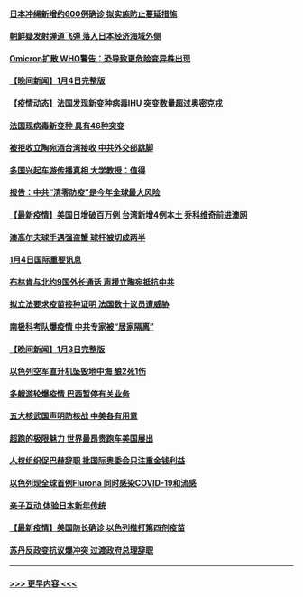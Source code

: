 #### [日本冲绳新增约600例确诊 拟实施防止蔓延措施](../pages/prog202/a103313076.md?t=01051350) 
#### [朝鲜疑发射弹道飞弹 落入日本经济海域外侧](../pages/prog202/a103313060.md?t=01051350) 
#### [Omicron扩散 WHO警告：恐导致更危险变异株出现](../pages/prog202/a103312998.md?t=01051350) 
#### [【晚间新闻】1月4日完整版](../pages/prog202/a103312962.md?t=01051350) 
#### [【疫情动态】法国发现新变种病毒IHU 突变数量超过奥密克戎](../pages/prog202/a103312809.md?t=01051350) 
#### [法国现病毒新变种 具有46种突变](../pages/prog202/a103312896.md?t=01051350) 
#### [被拒收立陶宛酒台湾接收 中共外交部跳脚](../pages/prog202/a103312771.md?t=01051350) 
#### [多国兴起车游传播真相 大学教授：值得](../pages/prog202/a103312759.md?t=01051350) 
#### [报告：中共“清零防疫”是今年全球最大风险](../pages/prog202/a103312694.md?t=01051350) 
#### [【最新疫情】美国日增破百万例 台湾新增4例本土 乔科维奇前进澳网](../pages/prog202/a103312562.md?t=01051350) 
#### [澳高尔夫球手遇强盗蟹 球杆被切成两半](../pages/prog202/a103312407.md?t=01051350) 
#### [1月4日国际重要讯息](../pages/prog202/a103312322.md?t=01051350) 
#### [布林肯与北约9国外长通话 声援立陶宛抵抗中共](../pages/prog202/a103312206.md?t=01051350) 
#### [拟立法要求疫苗接种证明 法国数十议员遭威胁](../pages/prog202/a103312188.md?t=01051350) 
#### [南极科考队爆疫情 中共专家被“居家隔离”](../pages/prog202/a103312069.md?t=01051350) 
#### [【晚间新闻】1月3日完整版](../pages/prog202/a103312038.md?t=01051350) 
#### [以色列空军直升机坠毁地中海 酿2死1伤](../pages/prog202/a103312082.md?t=01051350) 
#### [多艘游轮爆疫情 巴西暂停有关业务](../pages/prog202/a103312019.md?t=01051350) 
#### [五大核武国声明防核战 中美各有用意](../pages/prog202/a103311855.md?t=01051350) 
#### [超跑的极限魅力 世界最昂贵跑车美国展出](../pages/prog202/a103311804.md?t=01051350) 
#### [人权组织促巴赫辞职 批国际奥委会只注重金钱利益](../pages/prog202/a103311911.md?t=01051350) 
#### [以色列现全球首例Flurona 同时感染COVID-19和流感](../pages/prog202/a103311736.md?t=01051350) 
#### [亲子互动 体验日本新年传统](../pages/prog202/a103311535.md?t=01051350) 
#### [【最新疫情】美国防长确诊 以色列推打第四剂疫苗](../pages/prog202/a103311652.md?t=01051350) 
#### [苏丹反政变抗议爆冲突 过渡政府总理辞职](../pages/prog202/a103311612.md?t=01051350) 

----
#### [ >>> 更早内容 <<< ](../indexes/prog202-earlier.md)
